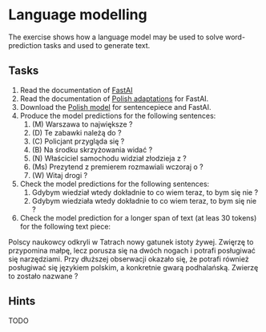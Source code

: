 # Language modelling

The exercise shows how a language model may be used to solve word-prediction tasks and used to generate text.


## Tasks

1. Read the documentation of [FastAI](https://github.com/fastai/fastai)
1. Read the documentation of [Polish adaptations](https://github.com/n-waves/poleval2018) for FastAI.
1. Download the [Polish model](https://go.n-waves.com/poleval2018-modelv1) for sentencepiece and FastAI. 
1. Produce the model predictions for the following sentences:
   1. (M) Warszawa to największe ? 
   1. (D) Te zabawki należą do ?
   1. (C) Policjant przygląda się ?
   1. (B) Na środku skrzyżowania widać ?
   1. (N) Właściciel samochodu widział złodzieja z ?
   1. (Ms) Prezytend z premierem rozmawiali wczoraj o ?
   1. (W) Witaj drogi ?
1. Check the model predictions for the following sentences:
   1. Gdybym wiedział wtedy dokładnie to co wiem teraz, to bym się nie ?
   1. Gdybym wiedziała wtedy dokładnie to co wiem teraz, to bym się nie ?
1. Check the model prediction for a longer span of text (at leas 30 tokens) for the following text piece:


Polscy naukowcy odkryli w Tatrach nowy gatunek istoty żywej. Zwięrzę to przypomina małpę, lecz porusza się na dwóch
nogach i potrafi posługiwać się narzędziami. Przy dłuższej obserwacji okazało się, że potrafi również posługiwać się
językiem polskim, a konkretnie gwarą podhalańską. Zwierzę to zostało nazwane ?


## Hints

TODO
